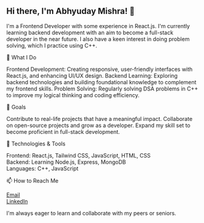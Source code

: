 ## Hi there, I'm Abhyuday Mishra! 👋

I'm a Frontend Developer with some experience in React.js. I'm currently learning backend development with an aim to become a full-stack developer in the near future. I also have a keen interest in doing problem solving, which I practice using C++.

🚀 What I Do

Frontend Development: Creating responsive, user-friendly interfaces with React.js, and enhancing UI/UX design.
Backend Learning: Exploring backend technologies and building foundational knowledge to complement my frontend skills.
Problem Solving: Regularly solving DSA problems in C++ to improve my logical thinking and coding efficiency.

🌟 Goals

Contribute to real-life projects that have a meaningful impact.
Collaborate on open-source projects and grow as a developer.
Expand my skill set to become proficient in full-stack development.

🔧 Technologies & Tools

Frontend: React.js, Tailwind CSS, JavaScript, HTML, CSS <br>
Backend: Learning Node.js, Express, MongoDB <br>
Languages: C++, JavaScript


📫 How to Reach Me

[Email](abhyu.mishra04@gmail.com) <br>
[LinkedIn](https://www.linkedin.com/in/abhyuday-mishra-016a74246/)

I'm always eager to learn and collaborate with my peers or seniors. 
